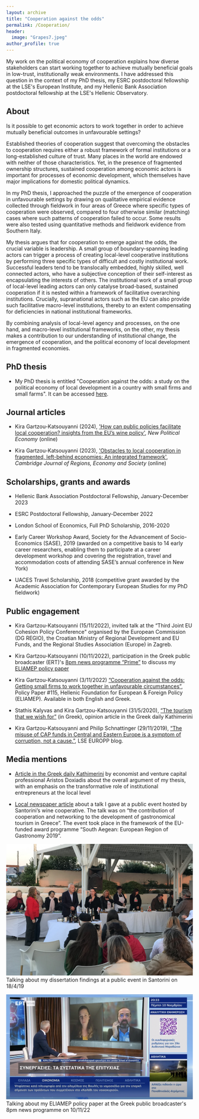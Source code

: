 ```yaml
---
layout: archive
title: "Cooperation against the odds"
permalink: /Cooperation/
header: 
  image: "Grapes7.jpeg"
author_profile: true
---
```


My work on the political economy of cooperation explains how diverse stakeholders can start working together to achieve mutually beneficial goals in low-trust, institutionally weak environments. I have addressed this question in the context of my PhD thesis, my ESRC postdoctoral fellowship at the LSE's European Institute, and my Hellenic Bank Association postdoctoral fellowship at the LSE's Hellenic Observatory.

## About

Is it possible to get economic actors to work together in order to achieve mutually beneficial outcomes in unfavourable settings? 

Established theories of cooperation suggest that overcoming the obstacles to cooperation requires either a robust framework of formal institutions or a long-established culture of trust. Many places in the world are endowed with neither of those characteristics. Yet, in the presence of fragmented ownership structures, sustained cooperation among economic actors is important for processes of economic development, which themselves have major implications for domestic political dynamics.

In my PhD thesis, I approached the puzzle of the emergence of cooperation in unfavourable settings by drawing on qualitative empirical evidence collected through fieldwork in four areas of Greece where specific types of cooperation were observed, compared to four otherwise similar (matching) cases where such patterns of cooperation failed to occur. Some results were also tested using quantitative methods and fieldwork evidence from Southern Italy.  

My thesis argues that for cooperation to emerge against the odds, the crucial variable is leadership. A small group of boundary-spanning leading actors can trigger a process of creating local-level cooperative institutions by performing three specific types of difficult and costly institutional work. Successful leaders tend to be translocally embedded, highly skilled, well connected actors, who have a subjective conception of their self-interest as encapsulating the interests of others. The institutional work of a small group of local-level leading actors can only catalyse broad-based, sustained cooperation if it is nested within a framework of facilitative overarching institutions. Crucially, supranational actors such as the EU can also provide such facilitative macro-level institutions, thereby to an extent compensating for deficiencies in national institutional frameworks.

By combining analysis of local-level agency and processes, on the one hand, and macro-level institutional frameworks, on the other, my thesis makes a contribution to our understanding of institutional change, the emergence of cooperation, and the political economy of local development in fragmented economies.

## PhD thesis

* My PhD thesis is entitled "Cooperation against the odds: a study on the political economy of local development in a country with small firms and small farms". It can be accessed [here](http://etheses.lse.ac.uk/4307/).

## Journal articles

* Kira Gartzou-Katsouyanni (2024), ['How can public policies facilitate local cooperation? insights from the EU’s wine policy'](https://doi.org/10.1080/13563467.2024.2305252), *New Political Economy* (online)

* Kira Gartzou-Katsouyanni (2023), ['Obstacles to local cooperation in fragmented, left-behind economies: An integrated framework'](https://doi.org/10.1093/cjres/rsad037), *Cambridge Journal of Regions, Economy and Society* (online)

## Scholarships, grants and awards

* Hellenic Bank Association Postdoctoral Fellowship, January-December 2023

* ESRC Postdoctoral Fellowship, January-December 2022

* London School of Economics, Full PhD Scholarship, 2016-2020

* Early Career Workshop Award, Society for the Advancement of Socio-Economics (SASE), 2019 (awarded on a competitive basis to 14 early career researchers, enabling them to participate at a career development workshop and covering the registration, travel and accommodation costs of attending SASE’s annual conference in New York)

* UACES Travel Scholarship, 2018 (competitive grant awarded by the Academic Association for Contemporary European Studies for my PhD fieldwork)

## Public engagement

* Kira Gartzou-Katsouyanni (15/11/2022), invited talk at the “Third Joint EU Cohesion Policy Conference" organised by the European Commission (DG REGIO), the Croatian Ministry of Regional Development and EU Funds, and the Regional Studies Association (Europe) in Zagreb.

* Kira Gartzou-Katsouyanni (10/11/2022), participation in the Greek public broadcaster (ERT)'s [8pm news programme “Prime”](https://drive.google.com/file/d/1mnO7Z4LoV3NeVGoBj5rwQkbyAxhhnDOA/view?usp=sharing) to discuss my [ELIAMEP policy paper](https://www.eliamep.gr/en/publication/%ce%b7-%cf%83%cf%85%ce%bd%ce%b5%cf%81%ce%b3%ce%b1%cf%83%ce%af%ce%b1-%cf%83%ce%b5-%ce%b1%ce%bd%cf%84%ce%af%ce%be%ce%bf%ce%b5%cf%82-%cf%83%cf%85%ce%bd%ce%b8%ce%ae%ce%ba%ce%b5%cf%82-%cf%80%cf%8e%cf%82/)

* Kira Gartzou-Katsouyanni (3/11/2022) [“Cooperation against the odds: Getting small firms to work together in unfavourable circumstances”](https://www.eliamep.gr/en/publication/%ce%b7-%cf%83%cf%85%ce%bd%ce%b5%cf%81%ce%b3%ce%b1%cf%83%ce%af%ce%b1-%cf%83%ce%b5-%ce%b1%ce%bd%cf%84%ce%af%ce%be%ce%bf%ce%b5%cf%82-%cf%83%cf%85%ce%bd%ce%b8%ce%ae%ce%ba%ce%b5%cf%82-%cf%80%cf%8e%cf%82/), Policy Paper #115, Hellenic Foundation for European & Foreign Policy (ELIAMEP). Available in both English and Greek.

* Stathis Kalyvas and Kira Gartzou-Katsouyanni (31/5/2020), [“The tourism that we wish for”](https://www.kathimerini.gr/opinion/1080743/o-toyrismos-poy-epithymoyme/) (in Greek), opinion article in the Greek daily Kathimerini

* Kira Gartzou-Katsouyanni and Philip Schnattinger (29/11/2019), [“The misuse of CAP funds in Central and Eastern Europe is a symptom of corruption, not a cause.”](https://blogs.lse.ac.uk/europpblog/2019/11/29/the-misuse-of-cap-funds-in-central-and-eastern-europe-is-a-symptom-of-corruption-not-a-cause/), LSE EUROPP blog.

## Media mentions

* [Article in the Greek daily Kathimerini](https://www.kathimerini.gr/opinion/561651055/i-synergasia-se-antixoes-synthikes/) by economist and venture capital professional Aristos Doxiadis about the overall argument of my thesis, with an emphasis on the transformative role of institutional entrepreneurs at the local level 

* [Local newspaper article](https://cyclades24.gr/2019/04/santorini-aegean-mamas-know-best-aegean-gardeners/) about a talk I gave at a public event hosted by Santorini’s wine cooperative. The talk was on “the contribution of cooperation and networking to the development of gastronomical tourism in Greece”. The event took place in the framework of the EU-funded award programme “South Aegean: European Region of Gastronomy 2019”.

![](/images/Santo.jpeg)
Talking about my dissertation findings at a public event in Santorini on 18/4/19

[![](/images/ERT.jpeg)](https://drive.google.com/file/d/1mnO7Z4LoV3NeVGoBj5rwQkbyAxhhnDOA/view?usp=sharing)
Talking about my ELIAMEP policy paper at the Greek public broadcaster's 8pm news programme on 10/11/22



 
